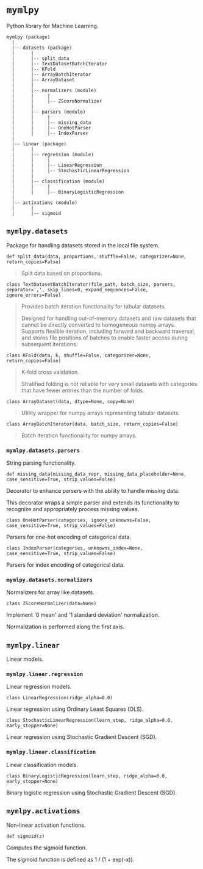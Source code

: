 # `mymlpy`
Python library for Machine Learning.

```
mymlpy (package)
  |
  |-- datasets (package)
  |      |
  |      |-- split_data
  |      |-- TextDatasetBatchIterator
  |      |-- KFold
  |      |-- ArrayBatchIterator
  |      |-- ArrayDataset
  |      |
  |      |-- normalizers (module)
  |      |     |
  |      |     |-- ZScoreNormalizer
  |      |
  |      |-- parsers (module)
  |      |     |
  |      |     |-- missing_data
  |      |     |-- OneHotParser
  |      |     |-- IndexParser
  |
  |-- linear (package)
  |      |
  |      |-- regression (module)
  |      |     |
  |      |     |-- LinearRegression
  |      |     |-- StochasticLinearRegression
  |      |
  |      |-- classification (module)
  |      |     |
  |      |     |-- BinaryLogisticRegression
  |
  |-- activations (module)
  |      |
  |      |-- sigmoid
```

## `mymlpy.datasets`
Package for handling datasets stored in the local file system.

`def split_data(data, proportions, shuffle=False, categorizer=None, return_copies=False)`

> Split data based on proportions.

`class TextDatasetBatchIterator(file_path, batch_size, parsers, separator=',', skip_lines=0, expand_sequences=False, ignore_errors=False)`

> Provides batch iteration functionality for tabular datasets.
>
> Designed for handling out-of-memory datasets and raw datasets that cannot
be directly converted to homogeneous numpy arrays. Supports flexible
iteration, including forward and backward traversal, and stores file
positions of batches to enable faster access during subsequent iterations.

`class KFold(data, k, shuffle=False, categorizer=None, return_copies=False)`

> K-fold cross validation.
>
> Stratified folding is not reliable for very small datasets with categories
that have fewer entries than the number of folds.

`class ArrayDataset(data, dtype=None, copy=None)`

> Utility wrapper for numpy arrays representing tabular datasets.

`class ArrayBatchIterator(data, batch_size, return_copies=False)`

> Batch iteration functionality for numpy arrays.

### `mymlpy.datasets.parsers`
String parsing functionality.

`def missing_data(missing_data_repr, missing_data_placeholder=None, case_sensitive=True, strip_values=False)`

Decorator to enhance parsers with the ability to handle missing data.

This decorator wraps a simple parser and extends its functionality to
recognize and appropriately process missing values.

`class OneHotParser(categories, ignore_unknowns=False, case_sensitive=True, strip_values=False)`

Parsers for one-hot encoding of categorical data.

`class IndexParser(categories, unknowns_index=None, case_sensitive=True, strip_values=False)`

Parsers for index encoding of categorical data.

### `mymlpy.datasets.normalizers`
Normalizers for array like datasets.

`class ZScoreNormalizer(data=None)`

Implement '0 mean' and '1 standard deviation' normalization.

Normalization is performed along the first axis.

## `mymlpy.linear`
Linear models.

### `mymlpy.linear.regression`
Linear regression models.

`class LinearRegression(ridge_alpha=0.0)`

Linear regression using Ordinary Least Squares (OLS).

`class StochasticLinearRegression(learn_step, ridge_alpha=0.0, early_stopper=None)`

Linear regression using Stochastic Gradient Descent (SGD).

### `mymlpy.linear.classification`
Linear classification models.

`class BinaryLogisticRegression(learn_step, ridge_alpha=0.0, early_stopper=None)`

Binary logistic regression using Stochastic Gradient Descent (SGD).

## `mymlpy.activations`
Non-linear activation functions.

`def sigmoid(z)`

Computes the sigmoid function.

The sigmoid function is defined as 1 / (1 + exp(-x)).
